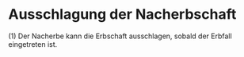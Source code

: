 # Ausschlagung der Nacherbschaft

(1) Der Nacherbe kann die Erbschaft ausschlagen, sobald der Erbfall eingetreten ist.